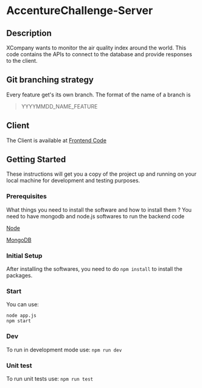 # AccentureChallenge-Server

## Description

XCompany wants to monitor the air quality index around the world. This code contains the APIs to connect to the database and provide responses to the client.

## Git branching strategy

Every feature get's its own branch. The format of the name of a branch is
> YYYYMMDD_NAME_FEATURE

## Client

The Client is available at [Frontend Code](https://github.com/vinay-krishna9/AccentureChallenge-Client)

## Getting Started

These instructions will get you a copy of the project up and running on your local machine for development and testing purposes.

### Prerequisites

What things you need to install the software and how to install them ?
You need to have mongodb and node.js softwares to run the backend code

[Node](https://nodejs.org/en/download/)

[MongoDB](https://docs.mongodb.com/manual/tutorial/install-mongodb-on-os-x/)

### Initial Setup

After installing the softwares, you need to do `npm install` to install the packages.

### Start

You can use: 
```
node app.js 
npm start
```

### Dev

To run in development mode use: `npm run dev`

### Unit test

To run unit tests use: `npm run test`
